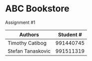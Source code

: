 # ABC Bookstore

Assignment #1

| Authors           | Student # |
| ----------------- | --------- |
| Timothy Catibog   | 991440745 |
| Stefan Tanaskovic | 991511319 |
